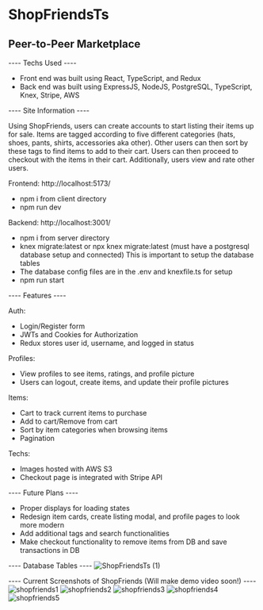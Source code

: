 # ShopFriendsTs

## Peer-to-Peer Marketplace

---- Techs Used ----
- Front end was built using React, TypeScript, and Redux
- Back end was built using ExpressJS, NodeJS, PostgreSQL, TypeScript, Knex, Stripe, AWS

---- Site Information ----

Using ShopFriends, users can create accounts to start listing their items up for sale. Items are tagged according to five different categories (hats, shoes, pants, shirts, accessories aka other). Other users can then sort by these tags to find items to add to their cart. Users can then proceed to checkout with the items in their cart. Additionally, users view and rate other users.

Frontend: http://localhost:5173/
- npm i from client directory
- npm run dev

Backend: http://localhost:3001/
- npm i from server directory
- knex migrate:latest or npx knex migrate:latest (must have a postgresql database setup and connected) This is important to setup the database tables
- The database config files are in the .env and knexfile.ts for setup
- npm run start

---- Features ----

Auth:
- Login/Register form
- JWTs and Cookies for Authorization
- Redux stores user id, username, and logged in status

Profiles:
- View profiles to see items, ratings, and profile picture
- Users can logout, create items, and update their profile pictures

Items:
- Cart to track current items to purchase
- Add to cart/Remove from cart
- Sort by item categories when browsing items
- Pagination

Techs:
- Images hosted with AWS S3
- Checkout page is integrated with Stripe API

---- Future Plans ----
- Proper displays for loading states
- Redesign item cards, create listing modal, and profile pages to look more modern
- Add additional tags and search functionalities
- Make checkout functionality to remove items from DB and save transactions in DB

---- Database Tables ----
![ShopFriendsTs (1)](https://user-images.githubusercontent.com/59900510/230456682-391916a0-e249-46ba-8ee2-c16498addb8c.jpeg)

---- Current Screenshots of ShopFriends (Will make demo video soon!) ----
![shopfriends1](https://user-images.githubusercontent.com/59900510/231634708-c3fcdf40-89c8-4c76-b23c-368c6598cb37.png)
![shopfriends2](https://user-images.githubusercontent.com/59900510/232174390-2b59ae8a-4301-4c41-9e7e-74a765064d5d.png)
![shopfriends3](https://user-images.githubusercontent.com/59900510/231634726-40391bf6-1676-48cd-9a51-f86056ad917f.png)
![shopfriends4](https://user-images.githubusercontent.com/59900510/232174397-ad95f40f-dfe7-48e3-a971-8e952156fda7.png)
![shopfriends5](https://user-images.githubusercontent.com/59900510/231634749-d32729d6-55ac-47ea-ad3d-18458be5bba6.png)




